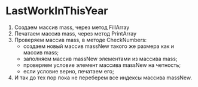 # LastWorkInThisYear
1. Создаем массив mass, через метод FillArray
2. Печатаем массив mass, через метод PrintArray
3. Проверяем массив mass, в методе CheckNumbers:
   - создаем новый массив massNew такого же размера как и массив mass;
   - заполняем массив massNew элементами из массива mass;
   - проверяем условие элемент массива massNew на четность;
   - если условие верно, печатаем его;
4. И так до тех пор пока не переберем все индексы массива massNew.
